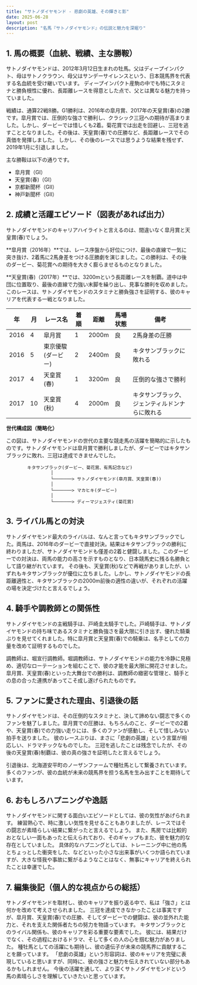 ```yaml
---
title: "サトノダイヤモンド - 悲劇の英雄、その輝きと影"
date: 2025-06-28
layout: post
description: "名馬『サトノダイヤモンド』の伝説と魅力を深堀り"
---
```


## 1. 馬の概要（血統、戦績、主な勝鞍）

サトノダイヤモンドは、2012年3月12日生まれの牡馬。父はディープインパクト、母はサトノクラウン、母父はサンデーサイレンスという、日本競馬界を代表する名血統を受け継いでいます。  ディープインパクト産駒の中でも特にスタミナと勝負根性に優れ、長距離レースを得意とした点で、父とは異なる魅力を持っていました。

戦績は、通算22戦8勝。G1勝利は、2016年の皐月賞、2017年の天皇賞(春)の2勝です。皐月賞では、圧倒的な強さで勝利し、クラシック三冠への期待が高まりました。しかし、ダービーでは惜しくも2着。菊花賞では出走を回避し、三冠を逃すこととなりました。その後は、天皇賞(春)での圧勝など、長距離レースでその真価を発揮しました。  しかし、その後のレースでは思うような結果を残せず、2019年1月に引退しました。

主な勝鞍は以下の通りです。

* 皐月賞（GI）
* 天皇賞(春)（GI）
* 京都新聞杯（GII）
* 神戸新聞杯（GII）


## 2. 成績と活躍エピソード（図表があれば出力）

サトノダイヤモンドのキャリアハイライトと言えるのは、間違いなく皐月賞と天皇賞(春)でしょう。

**皐月賞（2016年）**では、レース序盤から好位につけ、最後の直線で一気に突き抜け、2着馬に2馬身差をつける圧勝劇を演じました。この勝利は、その後のダービー、菊花賞への期待を大きく膨らませるものとなりました。

**天皇賞(春)（2017年）**では、3200mという長距離レースを制覇。道中は中団に位置取り、最後の直線で力強い末脚を繰り出し、見事な勝利を収めました。このレースは、サトノダイヤモンドのスタミナと勝負強さを証明する、彼のキャリアを代表する一戦となりました。


| 年 | 月 | レース名         | 着順 | 距離 | 馬場状態 | 備考                               |
|---|----|-----------------|-----|-----|---------|------------------------------------|
| 2016 | 4 | 皐月賞           | 1   | 2000m| 良      | 2馬身差の圧勝                       |
| 2016 | 5 | 東京優駿(ダービー) | 2   | 2400m| 良      | キタサンブラックに敗れる              |
| 2017 | 4 | 天皇賞(春)       | 1   | 3200m| 良      | 圧倒的な強さで勝利                   |
| 2017 | 10| 天皇賞(秋)       | 4   | 2000m| 良      | キタサンブラック、ジェンティルドンナらに敗れる |


**世代構成図（簡略化）**

この図は、サトノダイヤモンドの世代の主要な競走馬の活躍を簡略的に示したものです。サトノダイヤモンドは皐月賞で勝利しましたが、ダービーではキタサンブラックに敗れ、三冠は達成できませんでした。


```
        キタサンブラック(ダービー、菊花賞、有馬記念など)
                 │
                 └───────> サトノダイヤモンド(皐月賞、天皇賞(春))
                 │
                 └───────> マカヒキ(ダービー)
                 │
                 └───────> ディーマジェスティ(菊花賞)

```


## 3. ライバル馬との対決

サトノダイヤモンド最大のライバルは、なんと言ってもキタサンブラックでした。両馬は、2016年のダービーで直接対決。結果はキタサンブラックの勝利に終わりましたが、サトノダイヤモンドも僅差の2着と健闘しました。このダービーでの対決は、両馬の能力の高さを示すものとなり、日本競馬史に残る名勝負として語り継がれています。  その後も、天皇賞(秋)などで再戦がありましたが、いずれもキタサンブラックが優位に立ちました。しかし、サトノダイヤモンドの長距離適性と、キタサンブラックの2000m前後の適性の違いが、それぞれの活躍の場を決定づけたと言えるでしょう。


## 4. 騎手や調教師との関係性

サトノダイヤモンドの主戦騎手は、戸崎圭太騎手でした。戸崎騎手は、サトノダイヤモンドの持ち味であるスタミナと勝負強さを最大限に引き出す、優れた騎乗ぶりを見せてくれました。特に皐月賞と天皇賞(春)での騎乗は、名手としての力量を改めて証明するものでした。

調教師は、堀宣行調教師。堀調教師は、サトノダイヤモンドの能力を冷静に見極め、適切なローテーションを組むことで、彼の才能を最大限に開花させました。  皐月賞、天皇賞(春)といった大舞台での勝利は、調教師の緻密な管理と、騎手との息の合った連携があってこそ成し遂げられたものです。


## 5. ファンに愛された理由、引退後の話

サトノダイヤモンドは、その圧倒的なスタミナと、決して諦めない闘志で多くのファンを魅了しました。皐月賞での圧勝は、もちろんのこと、ダービーでの2着や、天皇賞(春)での力強い走りには、多くのファンが感動し、そして惜しみない拍手を送りました。  彼のレースぶりは、まさに「悲劇の英雄」という言葉が相応しい、ドラマチックなものでした。  三冠を逃したことは残念でしたが、その後の天皇賞(春)制覇は、彼の真の強さを証明したと言えるでしょう。

引退後は、北海道安平町のノーザンファームで種牡馬として繋養されています。  多くのファンが、彼の血統が未来の競馬界を担う名馬を生み出すことを期待しています。


## 6. おもしろハプニングや逸話

サトノダイヤモンドに関する面白いエピソードとしては、彼の気性があげられます。  練習熱心で、時に激しい気性を見せることもありましたが、レースではその闘志が素晴らしい結果に繋がったと言えるでしょう。  また、馬房では比較的おとなしい一面もあったと伝えられており、そのギャップもまた、彼を魅力的な存在としていました。  具体的なハプニングとしては、トレーニング中に他の馬とちょっとした衝突をした、などといった小さな出来事がいくつか語られていますが、大きな怪我や事故に繋がるようなことはなく、無事にキャリアを終えられたことは幸運でした。


## 7. 編集後記（個人的な視点からの総括）

サトノダイヤモンドを取材し、彼のキャリアを振り返る中で、私は「強さ」とは何かを改めて考えさせられました。  三冠を達成できなかったことは事実ですが、皐月賞、天皇賞(春)での圧勝、そしてダービーでの健闘は、彼の並外れた能力と、それを支えた関係者たちの努力を物語っています。  キタサンブラックとのライバル関係も、彼のキャリアを彩る重要な要素でした。  彼には、結果だけでなく、その過程におけるドラマ、そして多くの人の心を掴む魅力がありました。  種牡馬としての活躍にも期待し、彼の遺伝子が未来の競馬界に貢献することを願っています。  「悲劇の英雄」という形容詞は、彼のキャリアを完璧に表現していると思いますが、同時に、彼の強さと魅力を伝えきれていない部分もあるかもしれません。  今後の活躍を通して、より深くサトノダイヤモンドという馬の素晴らしさを理解していきたいと思っています。

